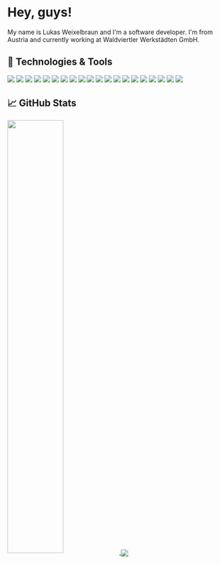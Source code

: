 # Hey, guys!

My name is Lukas Weixelbraun and I'm a software developer. I'm from Austria and currently working at Waldviertler Werkstädten GmbH. 

## 🔧 Technologies & Tools

![](https://img.shields.io/badge/OS-Linux-informational?style=for-the-bage&logo=linux&logoColor=white&color=2bbc8a)
![](https://img.shields.io/badge/OS-Windows-informational?style=flat&logo=windows&logoColor=white&color=2bbc8a)
![](https://img.shields.io/badge/Code-Java-informational?style=flat&logo=java&logoColor=white&color=2bbc8a)
![](https://img.shields.io/badge/Code-C_%23-informational?style=flat&logo=csharp&logoColor=white&color=2bbc8a)
![](https://img.shields.io/badge/Code-C++-informational?style=flat&logo=cplusplus&logoColor=white&color=2bbc8a)
![](https://img.shields.io/badge/Tools-Arduino-informational?style=flat&logo=arduino&logoColor=white&color=2bbc8a)
![](https://img.shields.io/badge/Code-JavaScript-informational?style=flat&logo=javascript&logoColor=white&color=2bbc8a)
![](https://img.shields.io/badge/Code-TypeScript-informational?style=flat&logo=typescript&logoColor=white&color=2bbc8a)
![](https://img.shields.io/badge/Code-CoffeeScript-informational?style=flat&logo=coffeescript&logoColor=white&color=2bbc8a)
![](https://img.shields.io/badge/Code-Ruby-informational?style=flat&logo=ruby&logoColor=white&color=2bbc8a)
![](https://img.shields.io/badge/Code-Ruby_on_Rails-informational?style=flat&logo=rubyonrails&logoColor=white&color=2bbc8a)
![](https://img.shields.io/badge/Code-Sass-informational?style=flat&logo=sass&logoColor=white&color=2bbc8a)
![](https://img.shields.io/badge/Shell-Oh_My_Zsh-informational?style=flat&logo=gnu-bash&logoColor=white&color=2bbc8a)
![](https://img.shields.io/badge/Tools-PostgreSQL-informational?style=flat&logo=postgresql&logoColor=white&color=2bbc8a)
![](https://img.shields.io/badge/Tools-Docker-informational?style=flat&logo=docker&logoColor=white&color=2bbc8a)
![](https://img.shields.io/badge/Tools-GitLab-informational?style=flat&logo=gitlab&logoColor=white&color=2bbc8a)
![](https://img.shields.io/badge/Tools-Git-informational?style=flat&logo=git&logoColor=white&color=2bbc8a)
![](https://img.shields.io/badge/Tools-NGINX-informational?style=flat&logo=nginx&logoColor=white&color=2bbc8a)
![](https://img.shields.io/badge/Tools-Raspberry_Pi-informational?style=flat&logo=raspberrypi&logoColor=white&color=2bbc8a)
![](https://img.shields.io/badge/Tools-Vim-informational?style=flat&logo=vim&logoColor=white&color=2bbc8a)

## &#x1f4c8; GitHub Stats

<a href="https://github.com/lukasweixelbraun/lukasweixelbraun">
  <img align="center" src="https://github-readme-stats.vercel.app/api?username=lukasweixelbraun&show_icons=true&line_height=34&title_color=ffffff&text_color=c9cacc&icon_color=2bbc8a&bg_color=1d1f21" style="width: 50%;" />
</a>

<a href="https://github.com/lukasweixelbraun/lukasweixelbraun">
  <img align="center" src="https://github-readme-stats.vercel.app/api/top-langs/?username=lukasweixelbraun&langs_count=4&card_width=479&show_icons=true&title_color=ffffff&text_color=c9cacc&icon_color=2bbc8a&bg_color=1d1f21" />
</a>
